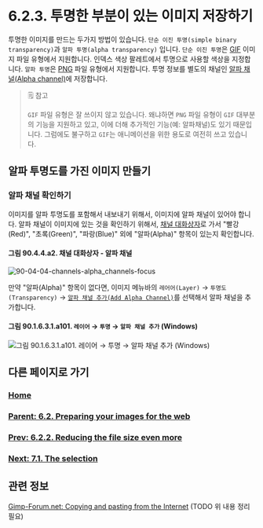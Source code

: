 # 6.2.3. 투명한 부분이 있는 이미지 저장하기
투명한 이미지를 만드는 두가지 방법이 있습니다. `단순 이진 투명(simple binary transparency)`과 `알파 투명(alpha transparency)` 입니다. `단순 이진 투명`은 [GIF](./06-01-filesx-02-file_formatsx-01-export_image_as_gif.md) 이미지 파일 유형에서 지원합니다. 인덱스 색상 팔레트에서 투명으로 사용할 색상을 지정합니다. `알파 투명`은 [PNG](./06-01-filesx-02-file_formatsx-04-export_image_as_png.md) 파일 유형에서 지원합니다. 투명 정보를 별도의 채널인 [알파 채널(Alpha channel)](./19-glossaryx-alpha.md)에 저장합니다.

> 🗒️ 참고
>
> `GIF` 파일 유형은 잘 쓰이지 않고 있습니다. 왜냐하면 `PNG` 파일 유형이 `GIF` 대부분의 기능을 지원하고 있고, 이에 더해 추가적인 기능(예: 알파채널)도 있기 때문입니다. 그럼에도 불구하고 `GIF`는 애니메이션을 위한 용도로 여전히 쓰고 있습니다.

## 알파 투명도를 가진 이미지 만들기

### 알파 채널 확인하기
이미지를 알파 투명도를 포함해서 내보내기 위해서, 이미지에 알파 채널이 있어야 합니다. 알파 채널이 이미지에 있는 것을 확인하기 위해서, [채널 대화상자](./15-02-02-channel-dialog.md)로 가서 "빨강(Red)", "초록(Green)", "파랑(Blue)" 외에 "알파(Alpha)" 항목이 있는지 확인합니다. 

#### 그림 90.4.4.a2. 채널 대화상자 - 알파 채널
![90-04-04-channels-alpha_channels-focus](https://github.com/wonder13662/gimp/assets/15767104/6a94fd5e-24c4-407a-928c-9f43640ac45b)

만약 "알파(Alpha)" 항목이 없다면, 이미지 메뉴바의 `레어어(Layer)` → `투명도(Transparency)` → [`알파 채널 추가(Add Alpha Channel)`](./16-07-34-add-alpha-channel.md)를 선택해서 알파 채널을 추가합니다.

#### 그림 90.1.6.3.1.a101. `레이어` → `투명` → `알파 채널 추가` (Windows)
![그림 90.1.6.3.1.a101. `레이어` → `투명` → `알파 채널 추가` (Windows)](https://github.com/wonder13662/gimp/assets/15767104/3fb3ad7c-4a41-492e-9797-bed56dc9d936)

## 다른 페이지로 가기

### [Home](./00-home.md)
### [Parent: 6.2. Preparing your images for the web](./06-02-00-preparing-your-images-for-the-web.md)
### [Prev: 6.2.2. Reducing the file size even more](./06-02-02-reducing-the-file-size-even-more.md)
### [Next: 7.1. The selection](./07-01-the-selection.md)

## 관련 정보
[Gimp-Forum.net: Copying and pasting from the Internet](https://www.gimp-forum.net/Thread-Copying-and-pasting-from-the-Internet)
(TODO 위 내용 정리 필요)